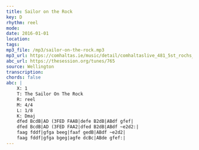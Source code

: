 ```yaml
---
title: Sailor on the Rock
key: D
rhythm: reel
mode: 
date: 2016-01-01
location:
tags: 
mp3_file: /mp3/sailor-on-the-rock.mp3
mp3_url: https://comhaltas.ie/music/detail/comhaltaslive_481_5st_rochs_ceili_band/
abc_url: https://thesession.org/tunes/765
source: Wellington
transcription: 
chords: false
abc: |
    X: 1
    T: The Sailor On The Rock
    R: reel
    M: 4/4
    L: 1/8
    K: Dmaj
    dfed BcdB|AD (3FED FAAB|defe B2dB|ABdf gfef|
    dfed BcdB|AD (3FED FAA2|dfed B2dB|ABdf ~e2d2:|
    faag fddf|gfga beeg|faaf gedB|ABdf ~e2d2|
    faag fddf|gfga bgeg|agfe dcBc|ABde gfef:|
---
```


